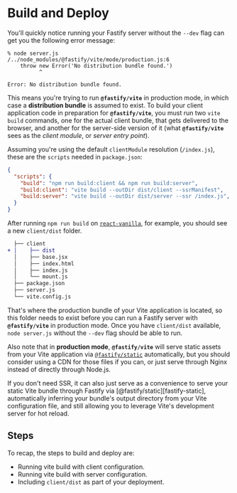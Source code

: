 <!--@include: ./parts/links.md-->
<!--@include: ./parts/notice.md-->

# Build and Deploy

You'll quickly notice running your Fastify server without the `--dev` flag can get you the following error message:

```
% node server.js
/../node_modules/@fastify/vite/mode/production.js:6
    throw new Error('No distribution bundle found.')
          ^

Error: No distribution bundle found.
```

This means you're trying to run **`@fastify/vite`** in production mode, in which case a **distribution bundle** is assumed to exist. To build your client application code in preparation for **`@fastify/vite`**, you must run two `vite build` commands, one for the actual client bundle, that gets delivered to the browser, and another for the server-side version of it (what **`@fastify/vite`** sees as the *_client module_*, or *_server entry point_*).

Assuming you're using the default `clientModule` resolution (`/index.js`), these are the `scripts` needed in `package.json`:

```json
{
  "scripts": {
    "build": "npm run build:client && npm run build:server",
    "build:client": "vite build --outDir dist/client --ssrManifest",
    "build:server": "vite build --outDir dist/server --ssr /index.js",
  }
}
```

After running `npm run build` on [`react-vanilla`](https://github.com/fastify/fastify-vite/tree/dev/examples/react-vanilla), for example, you should see a new `client/dist` folder.

```diff
  ├── client
+ │    ├── dist
  │    ├── base.jsx
  │    ├── index.html
  │    ├── index.js
  │    └── mount.js
  ├── package.json
  ├── server.js
  └── vite.config.js
```

That's where the production bundle of your Vite application is located, so this folder needs to exist before you can run a Fastify server with **`@fastify/vite`** in production mode. Once you have `client/dist` available, `node server.js` without the `--dev` flag should be able to run.

Also note that in **production mode**, **`@fastify/vite`** will serve static assets from your Vite application via [`@fastify/static`](https://github.com/fastify/fastify-static) automatically, but you should consider using a CDN for those files if you can, or just serve through Nginx  instead of directly through Node.js.

If you don't need SSR, it can also just serve as a convenience to serve your static Vite bundle through Fastify via [@fastify/static][fastify-static], automatically inferring your bundle's output directory from your Vite configuration file, and still allowing you to leverage Vite's development server for hot reload.

## Steps

To recap, the steps to build and deploy are:

- Running vite build with client configuration.
- Running vite build with server configuration.
- Including `client/dist` as part of your deployment.